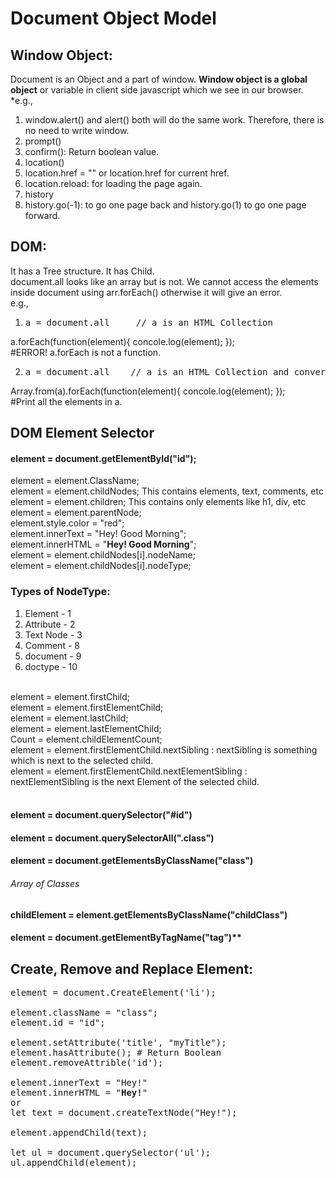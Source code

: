 # Document Object Model

## Window Object:
Document is an Object and a part of window. **Window object is a global object** or variable in client side javascript which we see in our browser.   <br>
*e.g., <br>
1. window.alert() and alert() both will do the same work. Therefore, there is no need to write window.<br>
2. prompt() <br>
3. confirm(): Return boolean value.<br>
4. location() <br>
5. location.href = "" or location.href for current href. <br>
6. location.reload: for loading the page again. <br>
7. history <br>
8. history.go(-1): to go one page back and history.go(1) to go one page forward.

## DOM:
It has a Tree structure. It has Child.<br>
document.all looks like an array but is not. We cannot access the elements inside document using arr.forEach() otherwise it will give an error.<br>
e.g.,<br>
1. <pre>a = document.all     // a is an HTML Collection
a.forEach(function(element){
    concole.log(element);
});           
#ERROR! a.forEach is not a function.</pre>

2. <pre>a = document.all    // a is an HTML Collection and converting a to array using Array.from() 
Array.from(a).forEach(function(element){
    concole.log(element);
});             
#Print all the elements in a. </pre>

## DOM Element Selector

<h4>element = document.getElementById("id");</h4>
element = element.ClassName;<br>
element = element.childNodes; This contains elements, text, comments, etc<br>
element = element.children;  This contains only elements like h1, div, etc<br>
element = element.parentNode;<br>
element.style.color = "red";<br>
element.innerText = "Hey! Good Morning";<br>
element.innerHTML = "<b>Hey! Good Morning</b>";<br>
element = element.childNodes[i].nodeName;<br>
element = element.childNodes[i].nodeType;<br>

### Types of NodeType:

1. Element - 1 <br>
2. Attribute - 2<br>
3. Text Node - 3<br>
4. Comment - 8<br>
5. document - 9<br>
6. doctype - 10<br>

<br>
element = element.firstChild;<br>
element = element.firstElementChild;<br>
element = element.lastChild;<br>
element = element.lastElementChild;<br>
Count = element.childElementCount;<br>
element = element.firstElementChild.nextSibling : nextSibling is something which is next to the selected child.<br>
element = element.firstElementChild.nextElementSibling : nextElementSibling is the next Element of the selected child.<br>
<br>

<h4>element = document.querySelector("#id")</h4>
<h4>element = document.querySelectorAll(".class")</h4>
<h4>element = document.getElementsByClassName("class") <h6><i>Array of Classes</i></h6> </h4> 
<h4>childElement = element.getElementsByClassName("childClass")</h4>
<h4>element = document.getElementByTagName("tag")**</h4>


## Create, Remove and Replace Element:

<pre>
element = document.CreateElement('li');

element.className = "class";
element.id = "id";

element.setAttribute('title', "myTitle");
element.hasAttribute(); # Return Boolean
element.removeAttrible('id');

element.innerText = "Hey!"
element.innerHTML = "<b>Hey!</b>"
or
let text = document.createTextNode("Hey!");

element.appendChild(text);

let ul = document.querySelector('ul');
ul.appendChild(element);
</pre>